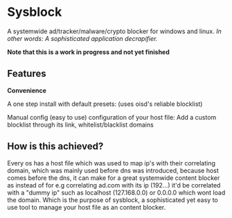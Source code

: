 # Sysblock
A systemwide ad/tracker/malware/crypto blocker for windows and linux. 
_In other words: A sophisticated application decrapifier._

**Note that this is a work in progress and not yet finished**

## Features
**Convenience**

A one step install with default presets: (uses oisd's reliable blocklist)

Manual config (easy to use) configuration of your host file: Add a custom blocklist through its link, whitelist/blacklist domains

## How is this achieved?

Every os has a host file which was used to map ip's with their correlating domain, which was mainly used before dns was introduced, because host comes before the dns, it can make for a great systemwide content blocker as instead of for e.g correlating ad.com with its ip (192...) it'd be correlated with a "dummy ip" such as localhost (127.168.0.0) or 0.0.0.0 which wont load the domain. Which is the purpose of sysblock, a sophisticated yet easy to use tool to manage your host file as an content blocker.
